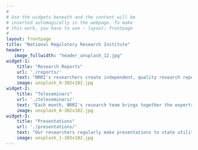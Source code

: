 ```yaml
---
#
# Use the widgets beneath and the content will be
# inserted automagically in the webpage. To make
# this work, you have to use › layout: frontpage
#
layout: frontpage
title: "National Regulatory Research Institute"
header:
   image_fullwidth: "header_unsplash_12.jpg"
widget-1:
    title: "Research Reports"
    url: './reports/'
    text: "NRRI's researchers create independent, quality research reports, focused on timely issues in utility regulation. These in-depth reports lay out all sides of the issue, and are essential to deeply understanding the issues today's regulators face. View NRRI's reports here."
    image: unsplash_9-302x182.jpg
widget-2:
    title: "Teleseminars"
    url: './teleseminars/'
    text: "Each month, NRRI's research team brings together the experts from government and industry to discuss the latest issues. These teleseminars explore the exciting topics that challenge regulators, and give listeners the opportunity to quickly learn about what's new."
    image: unsplash_8-302x182.jpg
widget-3:
    title: "Presentations"
    url: './presentations/'
    text: "Our researchers regularly make presentations to state utility commissions, government agencies, and industry. These presentations offer insight into the topics that regulators are interested in, while informing the utility community of the latest updates to the in-depth topics covered in research reports and teleseminars."
    image: unsplash_1-303x182.jpg
---
```

